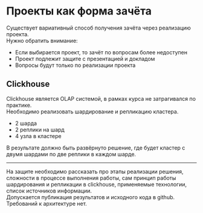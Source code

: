 # Проекты как форма зачёта  
Существует вариативный способ получения зачёта через реализацию проекта.  
Нужно обратить внимание:  
* Если выбирается проект, то зачёт по вопросам более недоступен  
* Проект подлежит защите с презентацией и докладом  
* Вопросы будут только по реализации проекта  


## Clickhouse  
Clickhouse является OLAP системой, в рамках курса не затрагивался по практике.  
Необходимо реализовать шардирование и репликацию кластера.  
* 2 шарда
* 2 реплики на шард  
* 4 узла в кластере  

В результате должно быть развёрнуто решение, где будет кластер с двумя шардами по две реплики в каждом шарде.  

***

На защите необходимо рассказать про этапы реализации решения, сложности в процессе выполнения работы, сам принцип работы шардирования и репликации в clickhouse, применяемые технологии, список источников информации.  
Допускается публикация результатов и исходного кода в github.  
Требований к архитектуре нет.
